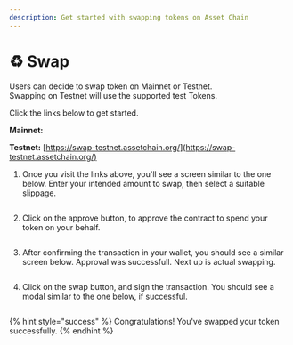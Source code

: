 ```yaml
---
description: Get started with swapping tokens on Asset Chain
---
```


# ♻️ Swap

Users can decide to swap token on Mainnet or Testnet. \
Swapping on Testnet will use the supported test Tokens.

Click the links below to get started.

**Mainnet:**

**Testnet:** [https://swap-testnet.assetchain.org/](https://swap-testnet.assetchain.org/)

1. Once you visit the links above, you'll see a screen similar to the one below. Enter your intended amount to swap, then select a suitable slippage.

<figure><img src="broken-reference" alt=""><figcaption></figcaption></figure>

2. Click on the approve button, to approve the contract to spend your token on your behalf.

<figure><img src="broken-reference" alt=""><figcaption></figcaption></figure>

3. After confirming the transaction in your wallet, you should see a similar screen below. Approval was successfull. Next up is actual swapping.

<figure><img src="broken-reference" alt=""><figcaption></figcaption></figure>

4. Click on the swap button, and sign the transaction. You should see a modal similar to the one below, if successful.

<figure><img src="broken-reference" alt=""><figcaption></figcaption></figure>



{% hint style="success" %}
Congratulations! You've swapped your token successfully.
{% endhint %}
